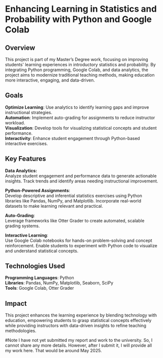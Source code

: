 # Enhancing Learning in Statistics and Probability with Python and Google Colab

## Overview  
This project is part of my Master’s Degree work, focusing on improving students' learning experiences in introductory statistics and probability. By integrating Python programming, Google Colab, and data analytics, the project aims to modernize traditional teaching methods, making education more interactive, engaging, and data-driven.

## Goals    
**Optimize Learning**: Use analytics to identify learning gaps and improve instructional strategies.  
**Automation**: Implement auto-grading for assignments to reduce instructor workload.  
**Visualization**: Develop tools for visualizing statistical concepts and student performance.  
**Interactivity**: Enhance student engagement through Python-based interactive exercises.

## Key Features  
**Data Analytics:**  
Analyze student engagement and performance data to generate actionable insights.
Track trends and identify areas needing instructional improvement.  

**Python-Powered Assignments**:  
Develop descriptive and inferential statistics exercises using Python libraries like Pandas, NumPy, and Matplotlib.
Incorporate real-world datasets to make learning relevant and practical.  

**Auto-Grading**:  
Leverage frameworks like Otter Grader to create automated, scalable grading systems.  

**Interactive Learning**:  
Use Google Colab notebooks for hands-on problem-solving and concept reinforcement.
Enable students to experiment with Python code to visualize and understand statistical concepts.  

## Technologies Used  
**Programming Languages**: Python  
**Libraries**: Pandas, NumPy, Matplotlib, Seaborn, SciPy  
**Tools**: Google Colab, Otter Grader  

## Impact  
This project enhances the learning experience by blending technology with education, empowering students to grasp statistical concepts effectively while providing instructors with data-driven insights to refine teaching methodologies.

#Note
I have not yet submitted my report and work to the university. So, I cannot share any more details. However, after I submit it, I will provide all my work here. That would be around May 2025.
